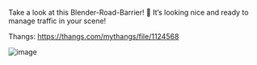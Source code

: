 Take a look at this Blender-Road-Barrier! 🚧 It’s looking nice and ready to manage traffic in your scene!

Thangs: https://thangs.com/mythangs/file/1124568

![image](https://github.com/user-attachments/assets/dc3bfdd0-a822-4753-a664-9daabce1689b)
